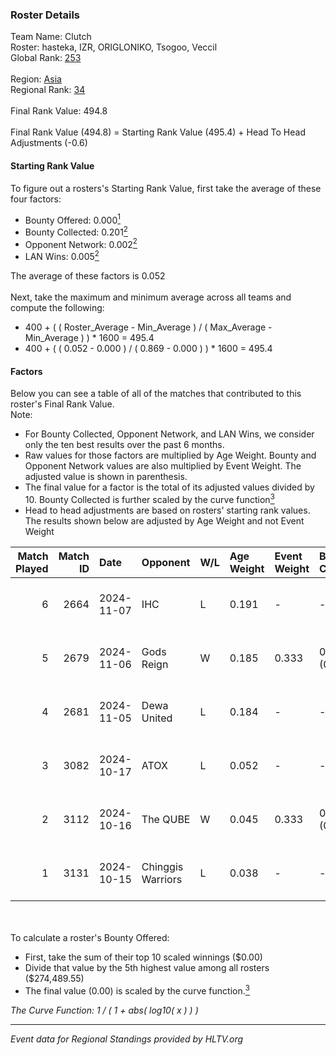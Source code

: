 ### Roster Details<br />
Team Name: Clutch<br />
Roster: hasteka, IZR, ORIGLONIKO, Tsogoo, Veccil<br />
Global Rank: [253](../../standings_global_2025_04_07.md)<br />
<br />
Region: [Asia]( ../../standings_asia_2025_04_07.md)<br />
Regional Rank: [34]( ../../standings_asia_2025_04_07.md)<br />
<br />
Final Rank Value:  494.8<br />
<br />
Final Rank Value (494.8) = Starting Rank Value (495.4) + Head To Head Adjustments (-0.6)<br />

#### Starting Rank Value<br />
To figure out a rosters's Starting Rank Value, first take the average of these four factors:<br />
- Bounty Offered: 0.000[<sup>1</sup>](#table2)
- Bounty Collected: 0.201[<sup>2</sup>](#table1)
- Opponent Network: 0.002[<sup>2</sup>](#table1)
- LAN Wins: 0.005[<sup>2</sup>](#table1)

The average of these factors is 0.052<br />
<br />
Next, take the maximum and minimum average across all teams and compute the following:<br />
- 400 + ( ( Roster_Average - Min_Average ) / ( Max_Average - Min_Average ) ) * 1600 = 495.4
- 400 + ( ( 0.052 - 0.000 ) / ( 0.869 - 0.000 ) ) * 1600 = 495.4


#### Factors<br />
Below you can see a table of all of the matches that contributed to this roster's Final Rank Value.<br />
Note:<br />

- For Bounty Collected, Opponent Network, and LAN Wins, we consider only the ten best results over the past 6 months.
- Raw values for those factors are multiplied by Age Weight. Bounty and Opponent Network values are also multiplied by Event Weight. The adjusted value is shown in parenthesis.
- The final value for a factor is the total of its adjusted values divided by 10. Bounty Collected is further scaled by the curve function[<sup>3</sup>](#curveFunction)
- Head to head adjustments are based on rosters' starting rank values. The results shown below are adjusted by Age Weight and not Event Weight
<span id="table1"></span><br />


| Match Played | Match ID | Date       | Opponent          | W/L | Age Weight | Event Weight | Bounty Collected | Opponent Network | LAN Wins  | H2H Adj. | Roster                                    |
| -: | -: | :- | :- | :- | :- | :- | :- | :- | :- | -: | :- |
|            6 |     2664 | 2024-11-07 | IHC               | L   | 0.191      | -            | -                | -                | -         |    -1.95 | hasteka, IZR, ORIGLONIKO, Tsogoo, Veccil  |
|            5 |     2679 | 2024-11-06 | Gods Reign        | W   | 0.185      | 0.333        | 0.017 (0.001)    | 0.280 (0.017)    | 0 (0.000) |     5.08 | hasteka, IZR, ORIGLONIKO, Tsogoo, Veccil  |
|            4 |     2681 | 2024-11-05 | Dewa United       | L   | 0.184      | -            | -                | -                | -         |    -3.65 | hasteka, IZR, ORIGLONIKO, Tsogoo, Veccil  |
|            3 |     3082 | 2024-10-17 | ATOX              | L   | 0.052      | -            | -                | -                | -         |    -0.53 | clouden, hasteka, IZR, ORIGLONIKO, Tsogoo |
|            2 |     3112 | 2024-10-16 | The QUBE          | W   | 0.045      | 0.333        | 0.000 (0.000)    | 0.000 (0.000)    | 1 (0.045) |     0.52 | clouden, hasteka, IZR, ORIGLONIKO, Tsogoo |
|            1 |     3131 | 2024-10-15 | Chinggis Warriors | L   | 0.038      | -            | -                | -                | -         |    -0.09 | clouden, hasteka, IZR, ORIGLONIKO, Tsogoo |

<br />
<span id="table2"></span><br />
To calculate a roster's Bounty Offered:<br />

- First, take the sum of their top 10 scaled winnings ($0.00)
- Divide that value by the 5th highest value among all rosters ($274,489.55)
- The final value (0.00) is scaled by the curve function.[<sup>3</sup>](#curveFunction)

<span id="curveFunction"></span>_The Curve Function: 1 / ( 1 + abs( log10( x ) ) )_<br />

---
_Event data for Regional Standings provided by HLTV.org_<br />
